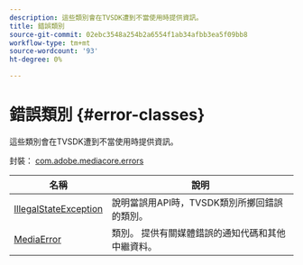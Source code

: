 ```yaml
---
description: 這些類別會在TVSDK遭到不當使用時提供資訊。
title: 錯誤類別
source-git-commit: 02ebc3548a254b2a6554f1ab34afbb3ea5f09bb8
workflow-type: tm+mt
source-wordcount: '93'
ht-degree: 0%

---
```


# 錯誤類別 {#error-classes}

這些類別會在TVSDK遭到不當使用時提供資訊。

封裝： [com.adobe.mediacore.errors](https://help.adobe.com/en_US/primetime/api/psdk/asdoc-dhls_1.4/com/adobe/mediacore/errors/package-detail.html)

| 名稱 | 說明 |
|---|---|
| [IllegalStateException](https://help.adobe.com/en_US/primetime/api/psdk/asdoc-dhls_1.4/com/adobe/mediacore/errors/IllegalStateException.html) | 說明當誤用API時，TVSDK類別所擲回錯誤的類別。 |
| [MediaError](https://help.adobe.com/en_US/primetime/api/psdk/asdoc-dhls_1.4/com/adobe/mediacore/errors/MediaError.html) | 類別。 提供有關媒體錯誤的通知代碼和其他中繼資料。 |
